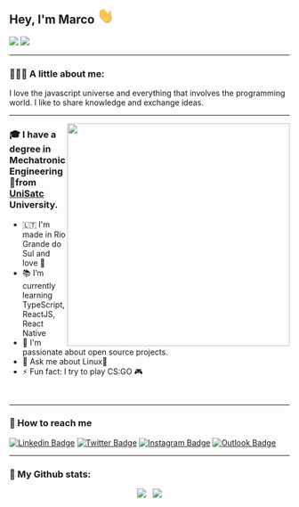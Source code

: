 ## Hey, I'm **Marco** <img src="https://raw.githubusercontent.com/ABSphreak/ABSphreak/master/gifs/Hi.gif" width="30">  
![](https://komarev.com/ghpvc/?username=omarcoaur3lio&color=00BFA5)
![](https://img.shields.io/github/followers/omarcoaur3lio?style=social)
****
### 🙋🏻‍♂️ A little about me:
I love the javascript universe and everything that involves the programming world. I like to share knowledge and exchange ideas.
****

<img style="background-size: contain;" min-width="400px" height="400px" width="400px" align="right" src="https://i.imgur.com/I2qPuqF.gif/" />
  
<p align="left"> 
  
  ### :mortar_board: I have a degree in Mechatronic Engineering 🤖from [UniSatc](https://web.satc.edu.br/) University. 
  
</p
  
<p> 
  
  - 🇱🇹 I'm made in Rio Grande do Sul and love 🧉
  - 📚 I’m currently learning TypeScript, ReactJS, React Native
  - 💜 I'm passionate about open source projects.
  - 💬 Ask me about Linux🐧 
  - :zap: Fun fact: I try to play CS:GO :video_game:
  
 </p>
 
 <br/>
 
****

### 🔎 How to reach me
[![Linkedin Badge](https://img.shields.io/badge/-LinkedIn-00BFA5?style=flat&labelColor=000&logo=Linkedin&logoColor=white&link=https://www.linkedin.com/in/omarcoaur3lio)](https://www.linkedin.com/in/omarcoaur3lio)
[![Twitter Badge](https://img.shields.io/badge/-Twitter-00BFA5?style=flat&labelColor=000&logo=twitter&logoColor=white&link=https://twitter.com/omarcoaur3lio)](https://twitter.com/omarcoaur3lio)
[![Instagram Badge](https://img.shields.io/badge/-Instagram-00BFA5?style=flat&labelColor=000&logo=Instagram&logoColor=white&link=https://www.instagram/omarcoaur3lio)](https://www.instagram.com/omarcoaur3lio)
[![Outlook Badge](https://img.shields.io/badge/-Email-00BFA5?style=flat&labelColor=000&logo=microsoft%20outlook&logoColor=white&link=mailto:marcoaurelio_7@outlook.com)](mailto:marcoaurelio_7@outlook.com)
****

### :tada: My Github stats:
<p align="center" >
<img width=206 src="https://github-readme-stats.vercel.app/api/top-langs/?username=omarcoaur3lio&theme=gotham" />&nbsp;&nbsp;&nbsp;<img src="https://github-readme-stats.vercel.app/api?username=omarcoaur3lio&show_icons=true&theme=gotham" />
</p>


